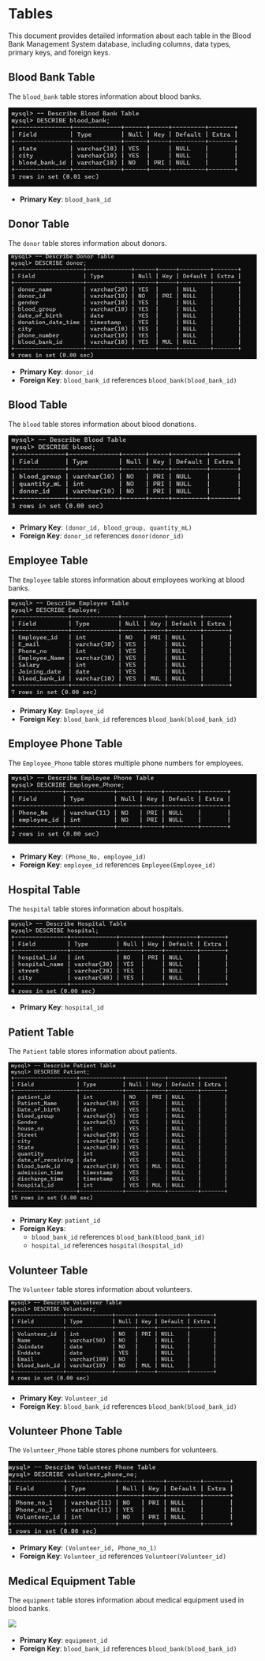 # Tables

This document provides detailed information about each table in the Blood Bank Management System database, including columns, data types, primary keys, and foreign keys.

## Blood Bank Table
The `blood_bank` table stores information about blood banks.

<img src="blood_bank_table.png">

- **Primary Key**: `blood_bank_id`

## Donor Table
The `donor` table stores information about donors.

<img src="donor_table.png">

- **Primary Key**: `donor_id`
- **Foreign Key**: `blood_bank_id` references `blood_bank(blood_bank_id)`

## Blood Table
The `blood` table stores information about blood donations.

<img src="blood_table.png">

- **Primary Key**: `(donor_id, blood_group, quantity_mL)`
- **Foreign Key**: `donor_id` references `donor(donor_id)`

## Employee Table
The `Employee` table stores information about employees working at blood banks.

<img src="employee_table.png">

- **Primary Key**: `Employee_id`
- **Foreign Key**: `blood_bank_id` references `blood_bank(blood_bank_id)`

## Employee Phone Table
The `Employee_Phone` table stores multiple phone numbers for employees.

<img src="employee_phone_number_table.png">

- **Primary Key**: `(Phone_No, employee_id)`
- **Foreign Key**: `employee_id` references `Employee(Employee_id)`

## Hospital Table
The `hospital` table stores information about hospitals.

<img src="hospital_table.png">

- **Primary Key**: `hospital_id`

## Patient Table
The `Patient` table stores information about patients.

<img src="patient_table.png">

- **Primary Key**: `patient_id`
- **Foreign Keys**:
  - `blood_bank_id` references `blood_bank(blood_bank_id)`
  - `hospital_id` references `hospital(hospital_id)`

## Volunteer Table
The `Volunteer` table stores information about volunteers.

<img src="volunteer_table.png">

- **Primary Key**: `Volunteer_id`
- **Foreign Key**: `blood_bank_id` references `blood_bank(blood_bank_id)`

## Volunteer Phone Table
The `Volunteer_Phone` table stores phone numbers for volunteers.

<img src="volunteer_phone_number_table.png">

- **Primary Key**: `(Volunteer_id, Phone_no_1)`
- **Foreign Key**: `Volunteer_id` references `Volunteer(Volunteer_id)`

## Medical Equipment Table
The `equipment` table stores information about medical equipment used in blood banks.

<img src="equipment_table.png">

- **Primary Key**: `equipment_id`
- **Foreign Key**: `blood_bank_id` references `blood_bank(blood_bank_id)`
